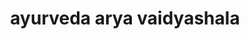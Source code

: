 ---
title: "ayurveda arya vaidyashala"
url: /koduvally/ayurveda-arya-vaidyashala/
shop: Sanitätshaus
---